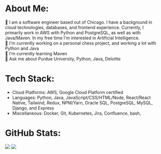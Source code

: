 # About Me:
🏢 I am a software engineer based out of Chicago. I have a background in cloud technologies, databases, and frontend experience. Currently, I primarily work in AWS with Python and PostgreSQL, as well as with Java/Maven. In my free time I'm interested in Artificial Intelligence.<br>
🔭 I'm currently working on a personal chess project, and working a lot with Python and Java<br>🌱 I'm currently learning Maven<br>💬 Ask me about Purdue University, Python, Java, Deloitte

# Tech Stack:
- Cloud Platforms: AWS, Google Cloud Platform certified
- Languages: Python, Java, JavaScript/CSS/HTML/Node, React/React Native, Tailwind, Redux, NPM/Yarn, Oracle SQL, PostgreSQL, MySQL, Django, and Express
- Miscellaneous: Docker, Git, Kubernetes, Jira, Confluence, bash,

# GitHub Stats:
![](https://github-readme-stats.vercel.app/api?username=agstatz&theme=dark&hide_border=false&include_all_commits=true&count_private=false)
![](https://github-readme-stats.vercel.app/api/top-langs/?username=agstatz&theme=dark&hide_border=false&include_all_commits=true&count_private=false&layout=compact)

<!-- Proudly created with GPRM ( https://gprm.itsvg.in ) -->
<!---
agstatz/agstatz is a ✨ special ✨ repository because its `README.md` (this file) appears on your GitHub profile.
You can click the Preview link to take a look at your changes.
--->
